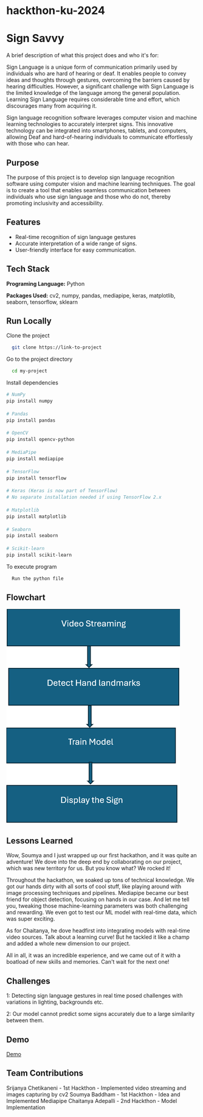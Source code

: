 # hackthon-ku-2024


# Sign Savvy

A brief description of what this project does and who it's for:

Sign Language is a unique form of communication primarily used by individuals who are hard of hearing or deaf. It enables people to convey ideas and thoughts through gestures, overcoming the barriers caused by hearing difficulties. However, a significant challenge with Sign Language is the limited knowledge of the language among the general population. Learning Sign Language requires considerable time and effort, which discourages many from acquiring it.

Sign language recognition software leverages computer vision and machine learning technologies to accurately interpret signs. This innovative technology can be integrated into smartphones, tablets, and computers, allowing Deaf and hard-of-hearing individuals to communicate effortlessly with those who can hear.






## Purpose
The purpose of this project is to develop sign language recognition software using computer vision and machine learning techniques. The goal is to create a tool that enables seamless communication between individuals who use sign language and those who do not, thereby promoting inclusivity and accessibility.
## Features

- Real-time recognition of sign language gestures
- Accurate interpretation of a wide range of signs.
- User-friendly interface for easy communication.



## Tech Stack

**Programing Language:** Python

**Packages Used:** cv2, numpy, pandas, mediapipe, keras, matplotlib, seaborn, tensorflow, sklearn


## Run Locally

Clone the project

```bash
  git clone https://link-to-project
```

Go to the project directory

```bash
  cd my-project
```

Install dependencies

```bash
# NumPy
pip install numpy

# Pandas
pip install pandas

# OpenCV
pip install opencv-python

# MediaPipe
pip install mediapipe

# TensorFlow
pip install tensorflow

# Keras (Keras is now part of TensorFlow)
# No separate installation needed if using TensorFlow 2.x

# Matplotlib
pip install matplotlib

# Seaborn
pip install seaborn

# Scikit-learn
pip install scikit-learn
```

To execute program

```bash
  Run the python file
```



## Flowchart

![Flowchart](flowchart.png)

## Lessons Learned

Wow, Soumya and I just wrapped up our first hackathon, and it was quite an adventure! We dove into the deep end by collaborating on our project, which was new territory for us. But you know what? We rocked it!

Throughout the hackathon, we soaked up tons of technical knowledge. We got our hands dirty with all sorts of cool stuff, like playing around with image processing techniques and pipelines. Mediapipe became our best friend for object detection, focusing on hands in our case. And let me tell you, tweaking those machine-learning parameters was both challenging and rewarding. We even got to test our ML model with real-time data, which was super exciting.

As for Chaitanya, he dove headfirst into integrating models with real-time video sources. Talk about a learning curve! But he tackled it like a champ and added a whole new dimension to our project.

All in all, it was an incredible experience, and we came out of it with a boatload of new skills and memories. Can't wait for the next one!


## Challenges

1: Detecting sign language gestures in real time posed challenges with variations in lighting, backgrounds etc.

2: Our model cannot predict some signs accurately due to a large similarity between them.

## Demo

[Demo](https://github.com)

## 


## Team Contributions
Srijanya Chetikaneni - 1st Hackthon - Implemented video streaming and images capturing by cv2
Soumya Baddham - 1st Hackthon - Idea and Implemented Mediapipe
Chaitanya Adepalli - 2nd Hackthon - Model Implementation



